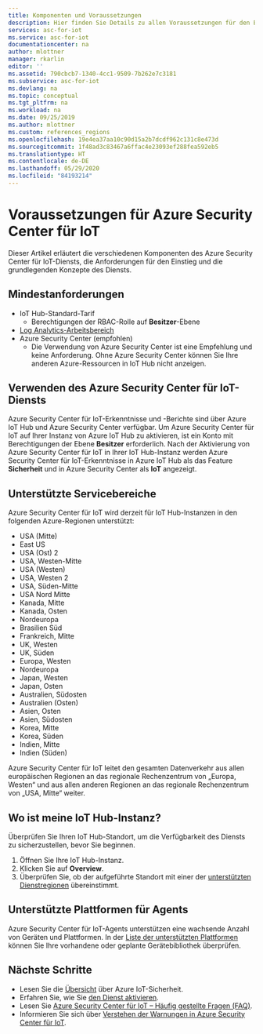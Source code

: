 ```yaml
---
title: Komponenten und Voraussetzungen
description: Hier finden Sie Details zu allen Voraussetzungen für den Einstieg in den Azure Security Center für IoT-Dienst.
services: asc-for-iot
ms.service: asc-for-iot
documentationcenter: na
author: mlottner
manager: rkarlin
editor: ''
ms.assetid: 790cbcb7-1340-4cc1-9509-7b262e7c3181
ms.subservice: asc-for-iot
ms.devlang: na
ms.topic: conceptual
ms.tgt_pltfrm: na
ms.workload: na
ms.date: 09/25/2019
ms.author: mlottner
ms.custom: references_regions
ms.openlocfilehash: 19e4ea37aa10c90d15a2b7dcdf962c131c8e473d
ms.sourcegitcommit: 1f48ad3c83467a6ffac4e23093ef288fea592eb5
ms.translationtype: HT
ms.contentlocale: de-DE
ms.lasthandoff: 05/29/2020
ms.locfileid: "84193214"
---
```

# <a name="azure-security-center-for-iot-prerequisites"></a>Voraussetzungen für Azure Security Center für IoT

Dieser Artikel erläutert die verschiedenen Komponenten des Azure Security Center für IoT-Diensts, die Anforderungen für den Einstieg und die grundlegenden Konzepte des Diensts.

## <a name="minimum-requirements"></a>Mindestanforderungen

- IoT Hub-Standard-Tarif
  - Berechtigungen der RBAC-Rolle auf **Besitzer**-Ebene
- [Log Analytics-Arbeitsbereich](https://docs.microsoft.com/azure/azure-monitor/learn/quick-create-workspace)
- Azure Security Center (empfohlen)
  - Die Verwendung von Azure Security Center ist eine Empfehlung und keine Anforderung. Ohne Azure Security Center können Sie Ihre anderen Azure-Ressourcen in IoT Hub nicht anzeigen.

## <a name="working-with-azure-security-center-for-iot-service"></a>Verwenden des Azure Security Center für IoT-Diensts

Azure Security Center für IoT-Erkenntnisse und -Berichte sind über Azure IoT Hub und Azure Security Center verfügbar. Um Azure Security Center für IoT auf Ihrer Instanz von Azure IoT Hub zu aktivieren, ist ein Konto mit Berechtigungen der Ebene **Besitzer** erforderlich. Nach der Aktivierung von Azure Security Center für IoT in Ihrer IoT Hub-Instanz werden Azure Security Center für IoT-Erkenntnisse in Azure IoT Hub als das Feature **Sicherheit** und in Azure Security Center als **IoT** angezeigt.

## <a name="supported-service-regions"></a>Unterstützte Servicebereiche

Azure Security Center für IoT wird derzeit für IoT Hub-Instanzen in den folgenden Azure-Regionen unterstützt:

- USA (Mitte)
- East US
- USA (Ost) 2
- USA, Westen-Mitte
- USA (Westen)
- USA, Westen 2
- USA, Süden-Mitte
- USA Nord Mitte
- Kanada, Mitte
- Kanada, Osten
- Nordeuropa
- Brasilien Süd
- Frankreich, Mitte
- UK, Westen
- UK, Süden
- Europa, Westen
- Nordeuropa
- Japan, Westen
- Japan, Osten
- Australien, Südosten
- Australien (Osten)
- Asien, Osten
- Asien, Südosten
- Korea, Mitte
- Korea, Süden
- Indien, Mitte
- Indien (Süden)

Azure Security Center für IoT leitet den gesamten Datenverkehr aus allen europäischen Regionen an das regionale Rechenzentrum von „Europa, Westen“ und aus allen anderen Regionen an das regionale Rechenzentrum von „USA, Mitte“ weiter.

## <a name="wheres-my-iot-hub"></a>Wo ist meine IoT Hub-Instanz?

Überprüfen Sie Ihren IoT Hub-Standort, um die Verfügbarkeit des Diensts zu sicherzustellen, bevor Sie beginnen.

1. Öffnen Sie Ihre IoT Hub-Instanz.
1. Klicken Sie auf **Overview**.
1. Überprüfen Sie, ob der aufgeführte Standort mit einer der [unterstützten Dienstregionen](#supported-service-regions) übereinstimmt.

## <a name="supported-platforms-for-agents"></a>Unterstützte Plattformen für Agents

Azure Security Center für IoT-Agents unterstützen eine wachsende Anzahl von Geräten und Plattformen. In der [Liste der unterstützten Plattformen](how-to-deploy-agent.md) können Sie Ihre vorhandene oder geplante Gerätebibliothek überprüfen.

## <a name="next-steps"></a>Nächste Schritte

- Lesen Sie die [Übersicht](overview.md) über Azure IoT-Sicherheit.
- Erfahren Sie, wie Sie [den Dienst aktivieren](quickstart-onboard-iot-hub.md).
- Lesen Sie [Azure Security Center für IoT – Häufig gestellte Fragen (FAQ)](resources-frequently-asked-questions.md).
- Informieren Sie sich über [Verstehen der Warnungen in Azure Security Center für IoT](concept-security-alerts.md).
